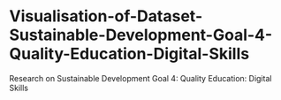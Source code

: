 # Visualisation-of-Dataset-Sustainable-Development-Goal-4-Quality-Education-Digital-Skills
Research on Sustainable Development Goal 4: Quality Education: Digital Skills

